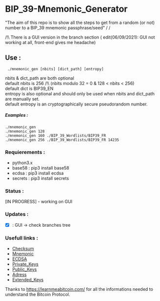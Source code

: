# BIP_39-Mnemonic_Generator

"The aim of this repo is to show all the steps to get from a random (or not) number to a BIP_39 mnemonic passphrase/seed"
/
/

/!\ There is a GUI version in the branch section ( edit(06/09/2021): GUI not working at all, front-end gives me headache)

##  Use :

```
 ./mnemonic_gen [nbits] [dict_path] [entropy]
```
 nbits & dict_path are both optional  
 default nbits is 256   /!\ (nbits modulo 32 = 0 & 128 < nbits < 256)  
 default dict is BIP39_EN           
 entropy is also optional and should only be used when nbits and dict_path are manually set.  
 default entropy is an cryptographically secure pseudorandom number.  
 
 ##### Examples :
 `````
 ./mnemonic_gen 
 ./mnemonic_gen 128
 ./mnemonic_gen 160 ./BIP_39_Wordlists/BIP39_FR
 ./mnemonic_gen 256 ./BIP_39_Wordlists/BIP39_FR 14235
 `````


### Requierements :

- python3.x
- base58  : pip3 install base58
- ecdsa   : pip3 install ecdsa
- secrets : pip3 install secrets


### Status :
[IN PROGRESS] - working on GUI 

### Updates :

- [X] : GUI -> check branches tree


### Usefull links :

- [Checksum](https://learnmeabitcoin.com/technical/checksum)
- [Mnemonic](https://learnmeabitcoin.com/technical/mnemonic)
- [ECDSA](https://learnmeabitcoin.com/technical/ecdsa)
- [Private_Keys](https://learnmeabitcoin.com/technical/private-key)
- [Public_Keys](https://learnmeabitcoin.com/technical/public-key)
- [Adress](https://learnmeabitcoin.com/technical/address)
- [Extended_Keys](https://learnmeabitcoin.com/technical/extended-keys)

Thanks to https://learnmeabitcoin.com/ for all the informations needed to understand the Bitcoin Protocol.
